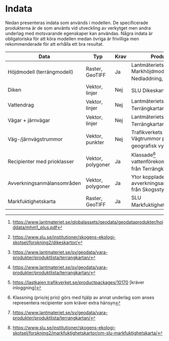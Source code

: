 # Indata

Nedan presenteras indata som används i modellen. De specificerade produkterna är
de som använts vid utveckling av verkytget men andra underlag med motsvarande
egenskaper kan användas. Några indata är obligatoriska för att köra modellen
medan övriga är frivilliga men rekommenderade för att erhålla ett bra resultat.

| Data                        | Typ               | Krav | Produkt                                                       |
| --------------------------- | ----------------- | :--- | ------------------------------------------------------------- |
| Höjdmodell (terrängmodell)  | Raster, GeoTIFF   | Ja   | Lantmäteriets Markhöjdmodell Nedladdning, grid 1+ [^1]        |
| Diken                       | Vektor, linjer    | Nej  | SLU Dikeskartor [^2]                                          |
| Vattendrag                  | Vektor, linjer    | Nej  | Lantmäteriets Terrängkartan [^3]                              |
| Vägar + järnvägar           | Vektor, linjer    | Nej  | Lantmäteriets Terrängkartan [^3]                              |
| Väg-/järnvägstrummor        | Vektor, punkter   | Nej  | Trafikverkets datapaket Vägtrummor punkter geografisk vy [^4] |
| Recipienter med prioklasser | Vektor, polygoner | Ja   | Klassade[^5] vattenförekomster (ytor) från Terrängkartan [^3] |
| Avverkningsanmälansområden  | Vektor, polygoner | Ja   | Ytor kopplade till avverkningsanmälningar från Skogsstyrelsen |
| Markfuktighetskarta         | Raster, GeoTIFF   | Ja   | SLU Markfuktighetskarta [^6]                                  |

[^1]: <https://www.lantmateriet.se/globalassets/geodata/geodataprodukter/hojddata/mhm1_plus.pdf>

[^2]: <https://www.slu.se/institutioner/skogens-ekologi-skotsel/forskning2/dikeskartor/>

[^3]: <https://www.lantmateriet.se/sv/geodata/vara-produkter/produktlista/terrangkartan/>

[^4]: <https://lastkajen.trafikverket.se/productpackages/10170> [kräver inloggning]

[^5]: Klassning (prio/ej prio) görs med hjälp av annat underlag som anses representera recipienter som kräver extra hänsyn

[^6]: <https://www.slu.se/institutioner/skogens-ekologi-skotsel/forskning2/markfuktighetskartor/om-slu-markfuktighetskarta/>

